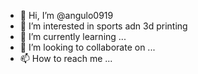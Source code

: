 - 👋 Hi, I’m @angulo0919
- 👀 I’m interested in sports adn 3d printing
- 🌱 I’m currently learning ...
- 💞️ I’m looking to collaborate on ...
- 📫 How to reach me ...

<!---
angulo0919/angulo0919 is a ✨ special ✨ repository because its `README.md` (this file) appears on your GitHub profile.
You can click the Preview link to take a look at your changes.
--->
